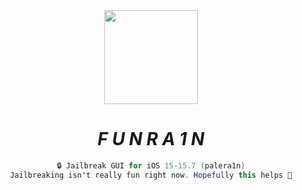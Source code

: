 <div align=center>

<img width=150 src="https://user-images.githubusercontent.com/44041512/201596759-4de6ed55-3405-43a4-a54d-f9b08e11b80e.gif">


# *F U N R A 1 N*

```java
🔒 Jailbreak GUI for iOS 15-15.7 (palera1n)
Jailbreaking isn't really fun right now. Hopefully this helps 🫡
```

</center>

